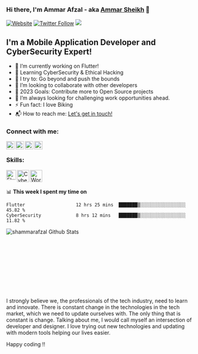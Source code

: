 ### Hi there, I'm Ammar Afzal - aka [Ammar Sheikh][website] 👋

[![Website](https://img.shields.io/website?label=ammarafzal&style=for-the-badge&url=https%3A%2F%2Fcodestackr.com)](https://www.fiverr.com/ammarafzal0)
[![Twitter Follow](https://img.shields.io/twitter/follow/shammarafzal?color=1DA1F2&logo=Twitter&style=for-the-badge)](https://twitter.com/intent/follow?original_referer=https%3A%2F%2Fgithub.com%2FcodeSTACKr&screen_name=shammarafzal)
![](https://komarev.com/ghpvc/?username=shammarafzal&color=green)
## I'm a Mobile Application Developer and CyberSecurity Expert!

- 🔭 I’m currently working on Flutter!
- 🧠 Learning CyberSecurity & Ethical Hacking
- 🌱 I try to: Go beyond and push the bounds
- 👯 I’m looking to collaborate with other developers
- 🥅 2023 Goals: Contribute more to Open Source projects
- 🌋  I’m always looking for challenging work opportunities ahead.
- ⚡ Fun fact: I love Biking
- 📬 How to reach me: <a href="mailto:ammarafzal075@gmail.com">Let's get in touch!</a>


### Connect with me:

[<img align="left" alt="ammarafzal" width="22px" src="https://img.icons8.com/?size=512&id=92033&format=png" />][website]
[<img align="left" alt="shammarafzal | Twitter" width="22px" src="https://img.icons8.com/?size=512&id=13963&format=png" />][twitter]
[<img align="left" alt="shammarafzal | LinkedIn" width="22px" src="https://img.icons8.com/?size=512&id=xuvGCOXi8Wyg&format=png" />][linkedin]
[<img align="left" alt="shammarafzal | Instagram" width="22px" src="https://img.icons8.com/?size=512&id=Xy10Jcu1L2Su&format=png" />][instagram]

<br />

### Skills:
<img align="left" alt="Flutter" width="26px" src="https://img.icons8.com/?size=512&id=pCvIfmctRaY8&format=png" />
<img align="left" alt="CyberSecurity" width="32px" src="https://img.icons8.com/?size=512&id=x1wieqREzmXv&format=png" />
<img align="left" alt="WordPress" width="32px" src="https://img.icons8.com/?size=512&id=v9uZbuVoWleB&format=png" />
<br />
<br />


📊 **This week I spent my time on**
<!--START_SECTION:waka-->
```text
Flutter                   12 hrs 25 mins  ███████▒░░░░░░░░░░░░░░░░░   45.82 % 
CyberSecurity             8 hrs 12 mins   ███████▒░░░░░░░░░░░░░░░░░   11.82 % 
```
<!--END_SECTION:waka-->

 <img align="left" alt="shammarafzal Github Stats" src="https://github-readme-stats.vercel.app/api?username=shammarafzal&show_icons=true&hide_border=true" />
<br />
<br />
<br />
<br />
<br />
<br />
<br />
<br />
<br />
<br />

I strongly believe we, the professionals of the tech industry, need to learn and innovate. There is constant change in the technologies in the tech market, which we need to update ourselves with. The only thing that is constant is change. Talking about me, I would call myself an intersection of developer and designer. I love trying out new technologies and updating with modern tools helping our lives easier.

Happy coding !!

[website]: https://linktr.ee/shammarafzal
[twitter]: https://twitter.com/shammarafzal
[instagram]: https://instagram.com/shammarafzal
[linkedin]: https://linkedin.com/in/shammarafzal
